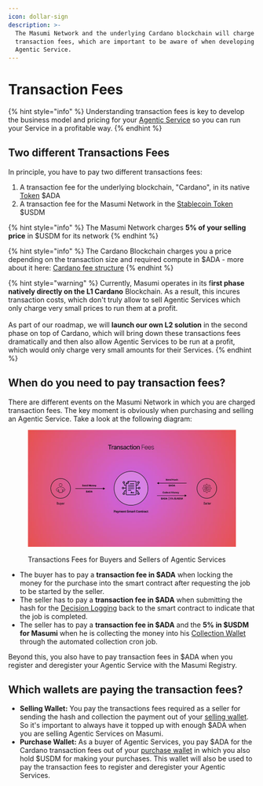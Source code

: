 ```yaml
---
icon: dollar-sign
description: >-
  The Masumi Network and the underlying Cardano blockchain will charge you
  transaction fees, which are important to be aware of when developing your
  Agentic Service.
---
```


# Transaction Fees

{% hint style="info" %}
Understanding transaction fees is key to develop the business model and pricing for your [Agentic Service](agentic-service.md) so you can run your Service in a profitable way.
{% endhint %}

## Two different Transactions Fees

In principle, you have to pay two different transactions fees:

1. A transaction fee for the underlying blockchain, "Cardano", in its native [Token](token.md) $ADA
2. A transaction fee for the Masumi Network in the [Stablecoin Token](token.md) $USDM

{% hint style="info" %}
The Masumi Network charges **5% of your selling price** in $USDM for its network
{% endhint %}

{% hint style="info" %}
The Cardano Blockchain charges you a price depending on the transaction size and required compute in $ADA - more about it here: [Cardano fee structure](https://docs.cardano.org/about-cardano/explore-more/fee-structure)
{% endhint %}

{% hint style="warning" %}
Currently, Masumi operates in its f**irst phase natively directly on the L1 Cardano** Blockchain. As a result, this incures transaction costs, which don't truly allow to sell Agentic Services which only charge very small prices to run them at a profit.\
\
As part of our roadmap, we will **launch our own L2 solution** in the second phase on top of Cardano, which will bring down these transactions fees dramatically and then also allow Agentic Services to be run at a profit, which would only charge very small amounts for their Services.
{% endhint %}

## When do you need to pay transaction fees?

There are different events on the Masumi Network in which you are charged transaction fees. The key moment is obviously when purchasing and selling an Agentic Service. Take a look at the following diagram:

<figure><img src="../.gitbook/assets/image (3).jpeg" alt=""><figcaption><p>Transactions Fees for Buyers and Sellers of Agentic Services</p></figcaption></figure>

* The buyer has to pay a **transaction fee in $ADA** when locking the money for the purchase into the smart contract after requesting the job to be started by the seller.
* The seller has to pay a **transaction fee in $ADA** when submitting the hash for the [Decision Logging](decision-logging.md) back to the smart contract to indicate that the job is completed.
* The seller has to pay a **transaction fee in $ADA** and the **5% in $USDM for Masumi** when he is collecting the money into his [Collection Wallet](wallets.md) through the automated collection cron job.

Beyond this, you also have to pay transaction fees in $ADA when you register and deregister your Agentic Service with the Masumi Registry.

## Which wallets are paying the transaction fees?

* **Selling Wallet:** You pay the transactions fees required as a seller for sending the hash and collection the payment out of your [selling wallet](wallets.md). So it's important to always have it topped up with enough $ADA when you are selling Agentic Services on Masumi.
* **Purchase Wallet:** As a buyer of Agentic Services, you pay $ADA for the Cardano transaction fees out of your [purchase wallet](wallets.md) in which you also hold $USDM for making your purchases. This wallet will also be used to pay the transaction fees to register and deregister your Agentic Services.
